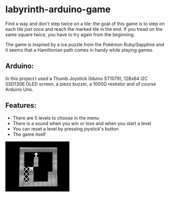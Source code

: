 # labyrinth-arduino-game
 Find a way and don't step twice on a tile: the goal of this game is to step on each tile just once and reach the marked tile in the end. If you tread on the same square twice, you have to try again from the beginning.

The game is inspired by a ice puzzle from the Pokémon Ruby/Sapphire and it seems that a Hamiltonian path comes in handy while playing games. 

## Arduino:

In this project I used a Thumb Joystick (Iduino ST1079), 128x64 I2C SSD1306 OLED screen, a piezo buzzer, a 1000Ω restistor and of course Arduino Uno.

## Features:

* There are 5 levels to choose in the menu
* There is a sound when you win or lose and when you start a level
* You can reset a level by pressing joystick's button
* The game itself

![oled](oled_game.png?raw=true "oled_game")
